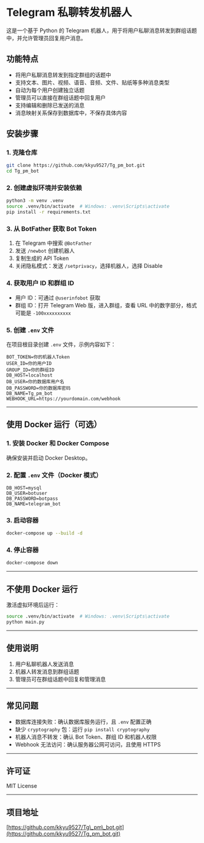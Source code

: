 # Telegram 私聊转发机器人

这是一个基于 Python 的 Telegram 机器人，用于将用户私聊消息转发到群组话题中，并允许管理员回复用户消息。

## 功能特点

* 将用户私聊消息转发到指定群组的话题中
* 支持文本、图片、视频、语音、音频、文件、贴纸等多种消息类型
* 自动为每个用户创建独立话题
* 管理员可以直接在群组话题中回复用户
* 支持编辑和删除已发送的消息
* 消息映射关系保存到数据库中，不保存具体内容

## 安装步骤

### 1. 克隆仓库

```bash
git clone https://github.com/kkyu9527/Tg_pm_bot.git
cd Tg_pm_bot
```

### 2. 创建虚拟环境并安装依赖

```bash
python3 -m venv .venv
source .venv/bin/activate  # Windows: .venv\Scripts\activate
pip install -r requirements.txt
```

### 3. 从 BotFather 获取 Bot Token

1. 在 Telegram 中搜索 `@BotFather`
2. 发送 `/newbot` 创建机器人
3. 复制生成的 API Token
4. 关闭隐私模式：发送 `/setprivacy`，选择机器人，选择 Disable

### 4. 获取用户 ID 和群组 ID

* 用户 ID：可通过 `@userinfobot` 获取
* 群组 ID：打开 Telegram Web 版，进入群组，查看 URL 中的数字部分，格式可能是 `-100xxxxxxxxxx`

### 5. 创建 `.env` 文件

在项目根目录创建 `.env` 文件，示例内容如下：

```dotenv
BOT_TOKEN=你的机器人Token
USER_ID=你的用户ID
GROUP_ID=你的群组ID
DB_HOST=localhost
DB_USER=你的数据库用户名
DB_PASSWORD=你的数据库密码
DB_NAME=Tg_pm_bot
WEBHOOK_URL=https://yourdomain.com/webhook
```

---

## 使用 Docker 运行（可选）

### 1. 安装 Docker 和 Docker Compose

确保安装并启动 Docker Desktop。

### 2. 配置 `.env` 文件（Docker 模式）

```dotenv
DB_HOST=mysql
DB_USER=botuser
DB_PASSWORD=botpass
DB_NAME=telegram_bot
```

### 3. 启动容器

```bash
docker-compose up --build -d
```

### 4. 停止容器

```bash
docker-compose down
```

---

## 不使用 Docker 运行

激活虚拟环境后运行：

```bash
source .venv/bin/activate  # Windows: .venv\Scripts\activate
python main.py
```

---

## 使用说明

1. 用户私聊机器人发送消息
2. 机器人转发消息到群组话题
3. 管理员可在群组话题中回复和管理消息

---

## 常见问题

* 数据库连接失败：确认数据库服务运行，且 `.env` 配置正确
* 缺少 `cryptography` 包：运行 `pip install cryptography`
* 机器人消息不转发：确认 Bot Token、群组 ID 和机器人权限
* Webhook 无法访问：确认服务器公网可访问，且使用 HTTPS

---

## 许可证

MIT License

---

## 项目地址

[https://github.com/kkyu9527/Tg\_pm\_bot.git](https://github.com/kkyu9527/Tg_pm_bot.git)
